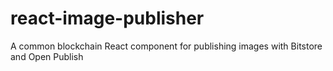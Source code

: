 # react-image-publisher
A common blockchain React component for publishing images with Bitstore and Open Publish

